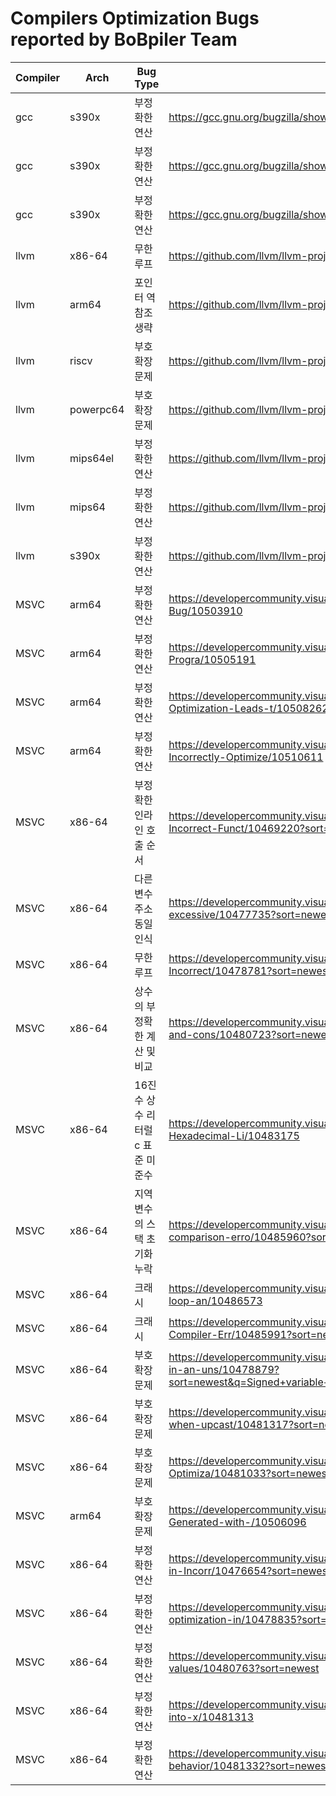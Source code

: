 # Compilers Optimization Bugs reported by BoBpiler Team


| Compiler | Arch | Bug Type | Link |
| --- | --- | --------------------------- | ---- |
| gcc | s390x |     부정확한 연산    | https://gcc.gnu.org/bugzilla/show_bug.cgi?id=112112 |
| gcc | s390x |     부정확한 연산    | https://gcc.gnu.org/bugzilla/show_bug.cgi?id=112274 |
| gcc | s390x |     부정확한 연산    | https://gcc.gnu.org/bugzilla/show_bug.cgi?id=112329 |
| llvm | x86-64 |   무한 루프    | https://github.com/llvm/llvm-project/issues/66307 |
| llvm | arm64 |    포인터 역참조 생략   | https://github.com/llvm/llvm-project/issues/69294 |
| llvm | riscv |    부호 확장 문제   | https://github.com/llvm/llvm-project/issues/68855 |
| llvm | powerpc64 |    부호 확장 문제   | https://github.com/llvm/llvm-project/issues/71030 |
| llvm | mips64el |     부정확한 연산    | https://github.com/llvm/llvm-project/issues/69328 |
| llvm | mips64 |   부정확한 연산    | https://github.com/llvm/llvm-project/issues/70495 |
| llvm | s390x |    부정확한 연산    | https://github.com/llvm/llvm-project/issues/72018 |
| MSVC | arm64 |    부정확한 연산    | https://developercommunity.visualstudio.com/t/C-ARM64-Optimization-Bug/10503910 |
| MSVC | arm64 |    부정확한 연산    | https://developercommunity.visualstudio.com/t/Inconsistent-Outputs-in-ARM64-C-Progra/10505191 |
| MSVC | arm64 |    부정확한 연산    | https://developercommunity.visualstudio.com/t/ARM64-MSVC-Compiler-Optimization-Leads-t/10508262 |
| MSVC | arm64 |    부정확한 연산    | https://developercommunity.visualstudio.com/t/MSVC-ARM64-Compiler-Incorrectly-Optimize/10510611 |
| MSVC | x86-64 |   부정확한 인라인 호출 순서    | https://developercommunity.visualstudio.com/t/O1-Optimization-Leads-to-Incorrect-Funct/10469220?sort=newest |
| MSVC | x86-64 |   다른 변수 주소 동일 인식     | https://developercommunity.visualstudio.com/t/Memory-reference-error-due-to-excessive/10477735?sort=newest&page=1 |
| MSVC | x86-64 |   무한 루프    | https://developercommunity.visualstudio.com/t/Optimization-Levels-O1-O2-Ox-Incorrect/10478781?sort=newest |
| MSVC | x86-64 |   상수의 부정확한 계산 및 비교     | https://developercommunity.visualstudio.com/t/Incorrectly-compiled-comparison-and-cons/10480723?sort=newest |
| MSVC | x86-64 |   16진수 상수 리터럴 c 표준 미준수     | https://developercommunity.visualstudio.com/t/cl-Compiler-Misinterprets-Hexadecimal-Li/10483175 |
| MSVC | x86-64 |   지역 변수의 스택 초기화 누락     | https://developercommunity.visualstudio.com/t/Function-pointer-address-comparison-erro/10485960?sort=newest |
| MSVC | x86-64 |   크래시   | https://developercommunity.visualstudio.com/t/Internal-Compiler-Error-with-for-loop-an/10486573 |
| MSVC | x86-64 |   크래시   | https://developercommunity.visualstudio.com/t/fatal-error-C1001:-Internal-Compiler-Err/10485991?sort=newest |
| MSVC | x86-64 |   부호 확장 문제   | https://developercommunity.visualstudio.com/t/Signed-variable-value-extended-in-an-uns/10478879?sort=newest&q=Signed+variable+value+extended+in+an+unsigned+manner&page=3 |
| MSVC | x86-64 |   부호 확장 문제   | https://developercommunity.visualstudio.com/t/Incorrect-unsigned-extension-when-upcast/10481317?sort=newest |
| MSVC | x86-64 | 부호 확장 문제 | https://developercommunity.visualstudio.com/t/Impact-of-printf-on-CL-Compiler-Optimiza/10481033?sort=newest |
| MSVC | arm64 |    부호 확장 문제   | https://developercommunity.visualstudio.com/t/Incorrect-Assembly-Code-Generated-with-/10506096 |
| MSVC | x86-64 |   부정확한 연산    | https://developercommunity.visualstudio.com/t/O2-and-Ox-Optimizations-Result-in-Incorr/10476654?sort=newest |
| MSVC | x86-64 |   부정확한 연산    | https://developercommunity.visualstudio.com/t/Integer-overflow-due-to-optimization-in/10478835?sort=newest |
| MSVC | x86-64 |   부정확한 연산    | https://developercommunity.visualstudio.com/t/Comparison-of-incorrect-register-values/10480763?sort=newest |
| MSVC | x86-64 |   부정확한 연산    | https://developercommunity.visualstudio.com/t/It-optimizes-the-and-operation-into-x/10481313 |
| MSVC | x86-64 |   부정확한 연산    | https://developercommunity.visualstudio.com/t/Compiler-bug-causing-unknown-behavior/10481332?sort=newest |